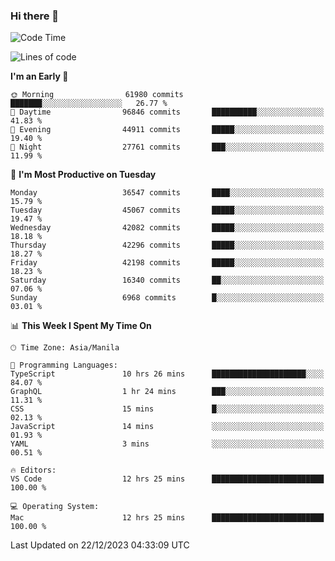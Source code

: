 ### Hi there 👋

<!--START_SECTION:waka-->
![Code Time](http://img.shields.io/badge/Code%20Time-4%2C651%20hrs%2010%20mins-blue)

![Lines of code](https://img.shields.io/badge/From%20Hello%20World%20I%27ve%20Written-103.5%20million%20lines%20of%20code-blue)

**I'm an Early 🐤** 

```text
🌞 Morning                61980 commits       ███████░░░░░░░░░░░░░░░░░░   26.77 % 
🌆 Daytime                96846 commits       ██████████░░░░░░░░░░░░░░░   41.83 % 
🌃 Evening                44911 commits       █████░░░░░░░░░░░░░░░░░░░░   19.40 % 
🌙 Night                  27761 commits       ███░░░░░░░░░░░░░░░░░░░░░░   11.99 % 
```
📅 **I'm Most Productive on Tuesday** 

```text
Monday                   36547 commits       ████░░░░░░░░░░░░░░░░░░░░░   15.79 % 
Tuesday                  45067 commits       █████░░░░░░░░░░░░░░░░░░░░   19.47 % 
Wednesday                42082 commits       █████░░░░░░░░░░░░░░░░░░░░   18.18 % 
Thursday                 42296 commits       █████░░░░░░░░░░░░░░░░░░░░   18.27 % 
Friday                   42198 commits       █████░░░░░░░░░░░░░░░░░░░░   18.23 % 
Saturday                 16340 commits       ██░░░░░░░░░░░░░░░░░░░░░░░   07.06 % 
Sunday                   6968 commits        █░░░░░░░░░░░░░░░░░░░░░░░░   03.01 % 
```


📊 **This Week I Spent My Time On** 

```text
🕑︎ Time Zone: Asia/Manila

💬 Programming Languages: 
TypeScript               10 hrs 26 mins      █████████████████████░░░░   84.07 % 
GraphQL                  1 hr 24 mins        ███░░░░░░░░░░░░░░░░░░░░░░   11.31 % 
CSS                      15 mins             █░░░░░░░░░░░░░░░░░░░░░░░░   02.13 % 
JavaScript               14 mins             ░░░░░░░░░░░░░░░░░░░░░░░░░   01.93 % 
YAML                     3 mins              ░░░░░░░░░░░░░░░░░░░░░░░░░   00.51 % 

🔥 Editors: 
VS Code                  12 hrs 25 mins      █████████████████████████   100.00 % 

💻 Operating System: 
Mac                      12 hrs 25 mins      █████████████████████████   100.00 % 
```


 Last Updated on 22/12/2023 04:33:09 UTC
<!--END_SECTION:waka-->


<!--
**rad182/rad182** is a ✨ _special_ ✨ repository because its `README.md` (this file) appears on your GitHub profile.

Here are some ideas to get you started:

- 🔭 I’m currently working on ...
- 🌱 I’m currently learning ...
- 👯 I’m looking to collaborate on ...
- 🤔 I’m looking for help with ...
- 💬 Ask me about ...
- 📫 How to reach me: ...
- 😄 Pronouns: ...
- ⚡ Fun fact: ...
-->
